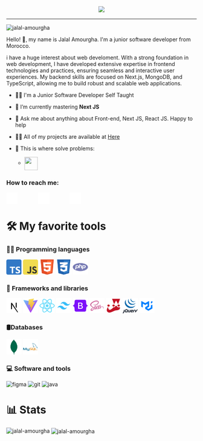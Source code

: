 <div align="center">
  <img src="https://media.discordapp.net/attachments/584650557688512533/1262182993913581609/jalal-ezgif.com-resize.gif?ex=669f8e43&is=669e3cc3&hm=78966e9329ee49f26c2adf7a8ebf04c13da00b6a4658bc504918f16983b13f16&=" width="60%" />
 </div>

<hr>
<p align="left"> <img src="https://komarev.com/ghpvc/?username=jalal-amourgha&label=Profile%20views&color=0e75b6&style=flat" alt="jalal-amourgha" /> </p>
<p>Hello! 👋, my name is <strogn>Jalal Amourgha</strogn>. I'm a junior software developer from Morocco.</p>

<p>i have a huge interest about web develoment. With a strong foundation in web development, I have developed extensive expertise in frontend technologies and practices, ensuring seamless and interactive user experiences. My backend skills are focused on Next.js, MongoDB, and TypeScript, allowing me to build robust and scalable web applications.</p>

- 👨‍🎓 I'm a Junior Software Developer Self Taught

- 🌱 I’m currently mastering **Next JS**

- 💬 Ask me about anything about Front-end, Next JS, React JS. Happy to help

- 👨‍💻 All of my projects are available at [Here](https://jalal-amourgha.github.io/Portfolio/)

- 💪 This is where solve problems:
  - <a href="https://www.codewars.com/users/Jalal_Amr" target="_blank"><img align="center" src="https://assets-global.website-files.com/62e95dddfb380a0e61193e7d/6363e7db70db732290fa3db6_logo-256.png" width="35" height="35"/></a>

<h3 align="left">How to reach me:</h3>
<p align="left">
<a href="https://linkedin.com/in/jalal-amourgha" target="_blank" ><img align="center" src="https://raw.githubusercontent.com/Jalal-Amourgha/Jalal-Amourgha/main/icons/icon1.png" alt="jalal-amourgha" height="30" width="30" /></a>
<a href="https://twitter.com/amr_jalal22"  style="margin: 0px 50px"><img align="center" src="https://raw.githubusercontent.com/Jalal-Amourgha/Jalal-Amourgha/main/icons/icon2.png" height="30" width="30" /></a>
<a href="https://instagram.com/amr___jalal"  target="_blank"><img align="center" src="https://raw.githubusercontent.com/Jalal-Amourgha/Jalal-Amourgha/main/icons/icon3.png" alt="amr___jalal" height="30" width="30" /></a>
</p>

<h1>🛠️ My favorite tools</h1>

<h3 align="left">👨‍💻 Programming languages</h3>
<p align="left">
<a> <img src="https://raw.githubusercontent.com/Jalal-Amourgha/Jalal-Amourgha/main/icons/icon16.png" alt="typescript" width="40" height="40"/> </a>
<a> <img src="https://raw.githubusercontent.com/Jalal-Amourgha/Jalal-Amourgha/main/icons/icon6.png" alt="javascript" width="40" height="40"/> </a> 
<a> <img src="https://raw.githubusercontent.com/Jalal-Amourgha/Jalal-Amourgha/main/icons/icon4.png" alt="javascript" width="40" height="40"/> </a> 
<a> <img src="https://raw.githubusercontent.com/Jalal-Amourgha/Jalal-Amourgha/main/icons/icon5.png" alt="CSS" width="40" height="40"/> </a>
<a> <img src="https://raw.githubusercontent.com/Jalal-Amourgha/Jalal-Amourgha/main/icons/icon9.png" alt="php" width="40" height="40"/> </a>


</p>

<h3 align="left">🚀 Frameworks and libraries</h3>
<p align="left">
<a target="#"> <img src="https://raw.githubusercontent.com/Jalal-Amourgha/Jalal-Amourgha/main/icons/icon17.png" alt="react" width="40" height="40"/> </a>
<a> <img src="https://raw.githubusercontent.com/Jalal-Amourgha/Jalal-Amourgha/main/icons/icon13.png" alt="php" width="40" height="40"/> </a>
<a> <img src="https://raw.githubusercontent.com/Jalal-Amourgha/Jalal-Amourgha/main/icons/icon14.png" alt="typescript" width="40" height="40"/> </a>
<a> <img src="https://raw.githubusercontent.com/Jalal-Amourgha/Jalal-Amourgha/main/icons/icon15.png" alt="javascript" width="40" height="40"/> </a> 
  <a> <img src="https://raw.githubusercontent.com/Jalal-Amourgha/Jalal-Amourgha/main/icons/icon7.png" alt="javascript" width="40" height="40"/> </a> 
<a> <img src="https://raw.githubusercontent.com/Jalal-Amourgha/Jalal-Amourgha/main/icons/icon10.png" alt="php" width="40" height="40"/> </a>
<a> <img src="https://raw.githubusercontent.com/Jalal-Amourgha/Jalal-Amourgha/main/icons/icon11.png" alt="php" width="40" height="40"/> </a>
<a> <img src="https://raw.githubusercontent.com/Jalal-Amourgha/Jalal-Amourgha/main/icons/icon12.png" alt="php" width="40" height="40"/> </a>
<a> <img src="https://raw.githubusercontent.com/Jalal-Amourgha/Jalal-Amourgha/main/icons/icon19.png" alt="php" width="40" height="40"/> </a>
</p>

<h3 align="left">🛢Databases</h3>
<p align="left">
<a><img src="https://raw.githubusercontent.com/Jalal-Amourgha/Jalal-Amourgha/main/icons/icon18.png" width="40" height="40"/> </a>
<a><img src="https://raw.githubusercontent.com/Jalal-Amourgha/Jalal-Amourgha/main/icons/icon20.png" width="40" height="40"/> </a>

<h3 align="left">💻 Software and tools</h3>
<p align="left">
<a><img src="https://www.vectorlogo.zone/logos/figma/figma-icon.svg" alt="figma" width="40" height="40"/> </a>
<a><img src="https://www.vectorlogo.zone/logos/git-scm/git-scm-icon.svg" alt="git" width="40" height="40"/> </a> 
<a><img src="https://upload.wikimedia.org/wikipedia/commons/thumb/9/9a/Visual_Studio_Code_1.35_icon.svg/512px-Visual_Studio_Code_1.35_icon.svg.png" alt="java" width="40" height="40"/> </a>
</p>

<h1>📊 Stats</h1>

<p><img align="left" src="https://github-readme-stats.vercel.app/api/top-langs?username=jalal-amourgha&show_icons=true&locale=en&layout=compact" alt="jalal-amourgha" /></p>
<p>&nbsp;<img align="center" src="https://github-readme-stats.vercel.app/api?username=jalal-amourgha&show_icons=true&locale=en" alt="jalal-amourgha" /></p>
